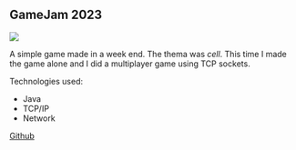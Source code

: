 ## GameJam 2023

<img src="/portfolio/images/gamejam2023/gamejam2023.jpg?raw=true"/>

A simple game made in a week end. The thema was *cell*. This time I made the game alone and I did a multiplayer game using TCP sockets.

Technologies used:

- Java
- TCP/IP
- Network

[Github](https://github.com/YvanLanglois/game-jam-mai-2023)
